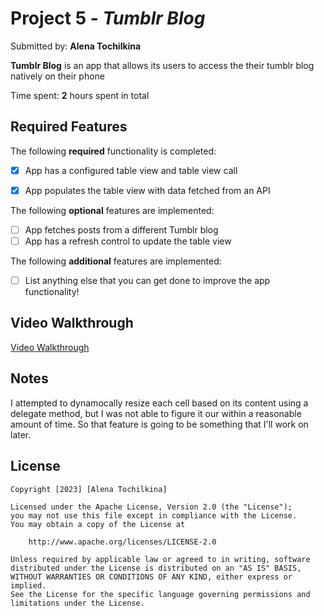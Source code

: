 # Project 5 - *Tumblr Blog*

Submitted by: **Alena Tochilkina**

**Tumblr Blog** is an app that allows its users to access the their tumblr blog natively on their phone

Time spent: **2** hours spent in total

## Required Features

The following **required** functionality is completed:

- [X] App has a configured table view and table view call
- [X] App populates the table view with data fetched from an API


The following **optional** features are implemented:

- [ ] App fetches posts from a different Tumblr blog
- [ ] App has a refresh control to update the table view

The following **additional** features are implemented:

- [ ] List anything else that you can get done to improve the app functionality!

## Video Walkthrough

[Video Walkthrough](tumblr_app_walkthrough.gif)

## Notes

I attempted to dynamocally resize each cell based on its content using a delegate method, but I was not able to figure it our within a reasonable amount of time. So that feature is going to be something that I'll work on later.

## License

    Copyright [2023] [Alena Tochilkina]

    Licensed under the Apache License, Version 2.0 (the "License");
    you may not use this file except in compliance with the License.
    You may obtain a copy of the License at

        http://www.apache.org/licenses/LICENSE-2.0

    Unless required by applicable law or agreed to in writing, software
    distributed under the License is distributed on an "AS IS" BASIS,
    WITHOUT WARRANTIES OR CONDITIONS OF ANY KIND, either express or implied.
    See the License for the specific language governing permissions and
    limitations under the License.

